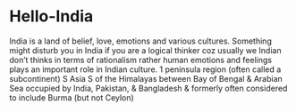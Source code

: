 # Hello-India
India is a land of belief, love, emotions and various cultures. Something might disturb you in India if you are a logical thinker coz usually we Indian don’t thinks in terms of rationalism rather human emotions and feelings plays an important role in Indian culture.
1 peninsula region (often called a subcontinent) S Asia S of the Himalayas between Bay of Bengal & Arabian Sea occupied by India, Pakistan, & Bangladesh & formerly often considered to include Burma (but not Ceylon)
